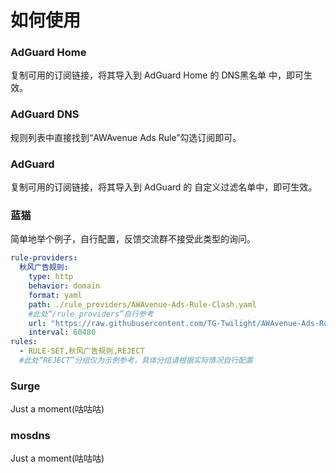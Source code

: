 # 如何使用

### AdGuard Home

复制可用的订阅链接，将其导入到 AdGuard Home 的 DNS黑名单 中，即可生效。

### AdGuard DNS

规则列表中直接找到“AWAvenue Ads Rule”勾选订阅即可。

### AdGuard

复制可用的订阅链接，将其导入到 AdGuard 的 自定义过滤名单中，即可生效。

### 蓝猫

简单地举个例子，自行配置，反馈交流群不接受此类型的询问。

```yaml
rule-providers:  
  秋风广告规则:
    type: http
    behavior: domain
    format: yaml
    path: ./rule_providers/AWAvenue-Ads-Rule-Clash.yaml
    #此处“/rule_providers”自行参考
    url: "https://raw.githubusercontent.com/TG-Twilight/AWAvenue-Ads-Rule/main/AWAvenue-Adblock-Rule-Clash.yaml"
    interval: 60480
rules:
  - RULE-SET,秋风广告规则,REJECT
  #此处“REJECT”分组仅为示例参考，具体分组请根据实际情况自行配置
```

### Surge

Just a moment(咕咕咕)

### mosdns

Just a moment(咕咕咕)